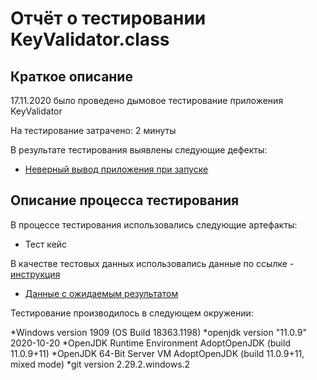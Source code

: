 # Отчёт о тестировании KeyValidator.class

## Краткое описание
17.11.2020  было проведено дымовое тестирование приложения KeyValidator

На тестирование затрачено: 2 минуты

В результате тестирования выявлены следующие дефекты:

* [Неверный вывод приложения при запуске](https://github.com/EgorovVladimirSpb/EgorovVladimirSpb-javahomework-1.1/issues/1)

## Описание процесса тестирования
В процессе тестирования использовались следующие артефакты:

* Тест кейс 

В качестве тестовых данных использовались данные по ссылке - 
[инструкция](https://github.com/netology-code/javaqa-homeworks/blob/master/intro/user-manual.md)

* [Данные с ожидаемым результатом](https://docs.google.com/spreadsheets/d/16M8zyd88noJruVl7f_LTnCVcroyeusKBqtNBw3ap6s8/edit?usp=sharing)

Тестирование производилось в следующем окружении:

*Windows version 1909 (OS Build 18363.1198)
*openjdk version "11.0.9" 2020-10-20
*OpenJDK Runtime Environment AdoptOpenJDK (build 11.0.9+11)
*OpenJDK 64-Bit Server VM AdoptOpenJDK (build 11.0.9+11, mixed mode)
*git version 2.29.2.windows.2
